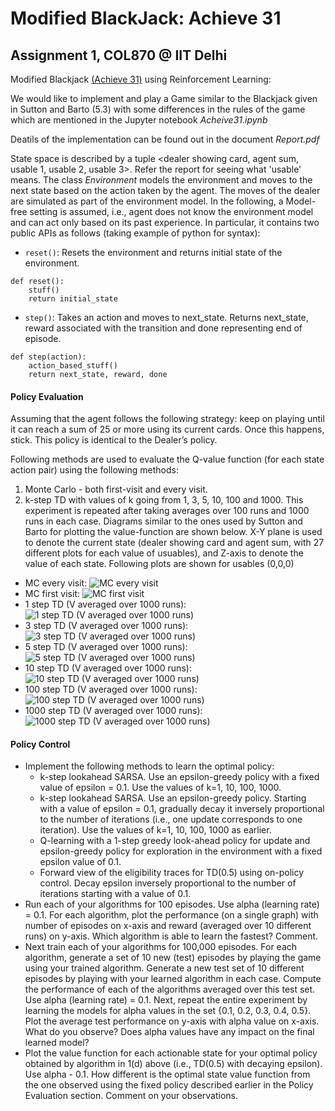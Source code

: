 # Modified BlackJack: Achieve 31
## Assignment 1, COL870 @ IIT Delhi

Modified Blackjack [(Achieve 31)](https://docs.google.com/document/d/1X27z_b080tR1UamYVrZKEKYOMewKCnaHXBnJvbxugDY/edit) using Reinforcement Learning: 

We would like to implement and play a Game similar to the Blackjack given in Sutton and Barto (5.3) with some differences in the rules of the game which are mentioned in the Jupyter notebook _Acheive31.ipynb_

Deatils of the implementation can be found out in the document _Report.pdf_

State space is described by a tuple <dealer showing card, agent sum, usable 1, usable 2, usable 3>. Refer the report for seeing what 'usable' means.
The class _Environment_ models the environment and moves to the next state based on the action taken by the agent. The moves of the dealer are simulated as part of the environment model. In the following, a Model-free setting is assumed, i.e., agent does not know the environment model and can act only based on its past experience. In particular, it contains two public APIs as follows (taking example of python for syntax):
* ```reset()```: Resets the environment and returns initial state of the environment.
```
def reset():
	stuff()
	return initial_state
```

* ```step()```: Takes an action and moves to next_state. Returns next_state, reward associated with the transition and done representing end of episode.
```
def step(action):
	action_based_stuff()
	return next_state, reward, done
```
#### Policy Evaluation
Assuming that the agent follows the following strategy: keep on playing until it can reach a sum of 25 or more using its current cards. Once this happens, stick. This policy is identical to the Dealer’s policy.

Following methods are used to evaluate the Q-value function (for each state action pair) using the following methods:
1. Monte Carlo - both first-visit and every visit.
2. k-step TD with values of k going from 1, 3, 5, 10, 100 and 1000. This experiment is repeated after taking averages over 100 runs and 1000 runs in each case.
Diagrams similar to the ones used by Sutton and Barto for plotting the value-function are shown below. X-Y plane is used to denote the current state (dealer showing card and agent sum, with 27 different plots for each value of usuables), and Z-axis to denote the value of each state.
Following plots are shown for usables (0,0,0)
- MC every visit: ![MC every visit](https://github.com/navreeetkaur/blackjack/blob/master/all%20plots/MC/10000-0-0-0-every.png) 
- MC first visit: ![MC first visit](https://github.com/navreeetkaur/blackjack/blob/master/all%20plots/MC/10000-0-0-0-first.png)
- 1 step TD (V averaged over 1000 runs): ![1 step TD (V averaged over 1000 runs)](https://github.com/navreeetkaur/blackjack/blob/master/all%20plots/TD/1TD-num1000-(0-0-0).png)
- 3 step TD (V averaged over 1000 runs): ![3 step TD (V averaged over 1000 runs)](https://github.com/navreeetkaur/blackjack/blob/master/all%20plots/TD/3TD-num1000-(0-0-0).png)
- 5 step TD (V averaged over 1000 runs): ![5 step TD (V averaged over 1000 runs)](https://github.com/navreeetkaur/blackjack/blob/master/all%20plots/TD/5TD-num1000-(0-0-0).png)
- 10 step TD (V averaged over 1000 runs): ![10 step TD (V averaged over 1000 runs)](https://github.com/navreeetkaur/blackjack/blob/master/all%20plots/TD/10TD-num1000-(0-0-0).png)
- 100 step TD (V averaged over 1000 runs): ![100 step TD (V averaged over 1000 runs)](https://github.com/navreeetkaur/blackjack/blob/master/all%20plots/TD/100TD-num1000-(0-0-0).png)
- 1000 step TD (V averaged over 1000 runs): ![1000 step TD (V averaged over 1000 runs)](https://github.com/navreeetkaur/blackjack/blob/master/all%20plots/TD/1000TD-num1000-(0-0-0).png)

#### Policy Control
* Implement the following methods to learn the optimal policy:
	*  k-step lookahead SARSA. Use an epsilon-greedy policy with a fixed value of epsilon = 0.1. Use the values of k=1, 10, 100, 1000. 
	* k-step lookahead SARSA. Use an epsilon-greedy policy. Starting with a value of epsilon = 0.1, gradually decay it inversely proportional to the number of iterations (i.e., one update corresponds to one iteration). Use the values of k=1, 10, 100, 1000 as earlier.
	* Q-learning with a 1-step greedy look-ahead policy for update and epsilon-greedy policy for exploration in the environment with a fixed epsilon value of 0.1.
	* Forward view of the eligibility traces for TD(0.5) using on-policy control. Decay epsilon inversely proportional to the number of iterations starting with a value of 0.1.  
* Run each of your algorithms for 100 episodes. Use alpha (learning rate) = 0.1. For each algorithm, plot the performance (on a single graph) with number of episodes on x-axis and reward (averaged over 10 different runs) on y-axis. Which algorithm is able to learn the fastest? Comment.
* Next train each of your algorithms for 100,000 episodes. For each algorithm, generate a set of 10 new (test) episodes by playing the game using your trained algorithm. Generate a new test set of 10 different episodes by playing with your learned algorithm in each case. Compute the performance of each of the algorithms averaged over this test set. Use alpha (learning rate) = 0.1. Next, repeat the entire experiment by learning the models for alpha values in the set {0.1, 0.2, 0.3, 0.4, 0.5}. Plot the average test performance on y-axis with alpha value on x-axis. What do you observe? Does alpha values have any impact on the final learned model?
* Plot the value function for each actionable state for your optimal policy obtained by algorithm in 1(d) above (i.e., TD(0.5) with decaying epsilon). Use alpha - 0.1. How different is the optimal state value function from the one observed using the fixed policy described earlier in the Policy Evaluation section. Comment on your observations.


